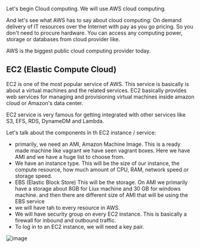 Let's begin Cloud computing. We will use AWS cloud computing.

And let's see what AWS has to say about cloud computing: On demand delivery of IT resources over the Internet with pay as you go pricing. So you don't need to procure hardware. You can access any computing power, storage or databases from cloud provider like. 

AWS is the biggest public cloud computing provider today.


## EC2 (Elastic Compute Cloud)

EC2 is one of the most popular service of AWS. This service is basically is about a virtual machines and the related services. EC2 basically provides web services for managing and provisioning virtual machines inside amazon cloud or Amazon's data center.

EC2 service is very famous for getting integrated with other services like S3, EFS, RDS, DynameDM and Lambda.

Let's talk about the components in th EC2 instance / service:
- primarily, we need an AMI, Amazon Machine Image. This is a ready made machine like vagrant we have seen vagrant boxes. Here we have AMI and we have a huge list to choose from.
- We have an instance type. This will be the size of our instance, the compute resource, how much amount of CPU, RAM, network speed or  storage speed.
- EBS (Elastic Block Store) This will be the storage. On AMI we primarily have a storage about 8GB for Liux  machine and 30 GB for windows machine. and then there are different size of AMI that will be using the EBS service
- we will have tah to every resource in AWS.
- We will have security group on every EC2 instance. This is basically a firewall for inbound and outbound traffic.
- To log in to an EC2 instance, we will need a key pair.


![image](https://github.com/bengisugelin/DevOps/assets/113550043/b56672dc-f8d7-44ae-ba6c-adf58adc2fe9)
